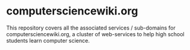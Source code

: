 # computersciencewiki.org
This repository covers all the associated services / sub-domains for computersciencewiki.org, a cluster of web-services to help high school students learn computer science. 
